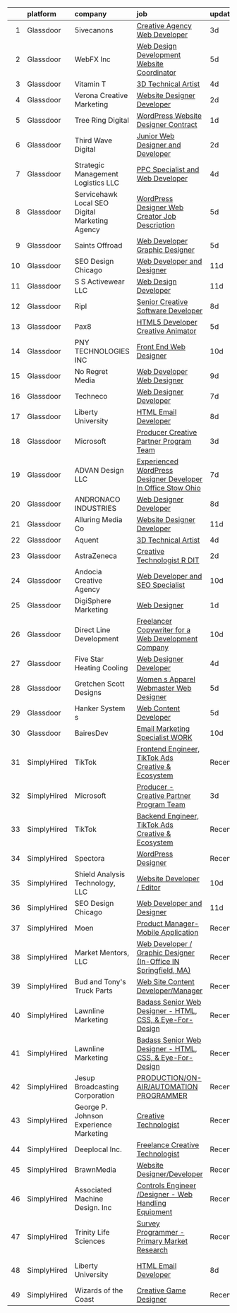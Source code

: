 

|    | platform    | company                                            | job                                                                                                                                                                                                                                                                                                                                                                                                                                                                                                                                                                                                                                                                                                                                                                                                                                                                                                                                                                                                                                                                                                                      | update_time   | location                      |
|---:|:------------|:---------------------------------------------------|:-------------------------------------------------------------------------------------------------------------------------------------------------------------------------------------------------------------------------------------------------------------------------------------------------------------------------------------------------------------------------------------------------------------------------------------------------------------------------------------------------------------------------------------------------------------------------------------------------------------------------------------------------------------------------------------------------------------------------------------------------------------------------------------------------------------------------------------------------------------------------------------------------------------------------------------------------------------------------------------------------------------------------------------------------------------------------------------------------------------------------|:--------------|:------------------------------|
|  1 | Glassdoor   | 5ivecanons                                         | [Creative Agency Web Developer](https://www.glassdoor.com/partner/jobListing.htm?pos=105&ao=1110586&s=58&guid=0000018156b3471096b303cf24fe6517&src=GD_JOB_AD&t=SR&vt=w&ea=1&cs=1_cbdd1da5&cb=1655016999356&jobListingId=1007927276507&cpc=83630893E902B957&jrtk=3-0-1g5bb6hpnr18s801-1g5bb6hq2r16n800-84094eaa113f8c80--6NYlbfkN0DwgN3Z0NLANbqvS63xM-vlXxP4hUP8fczFn8co1XNvGgiZevgx41uD-8wuv-7f4oEpDxF0jaTNnGxpufoP4YOzprsp7u9ZgNQK9f8FjBBJ9XIgNuTMxmKxCGoz3d1dGbfbgEzvWaDtePiTy2fwByLniqz_qXD7N9vgkqYwEZzoEabkJ9UFWHUQxjyKJVaCmkmLW5ayEIwYWzUFUAnEVB0Z_ZYVpVNVCFzVJzlO6btAhG9gMaknwQeWd5XltYaCyEH86muWCLqVyRRp1UanOC8R21qSbD5PqQSdmMgcFySMSBOfjeZOBWTXIA0jp0uiHVWj5hMza9AvbZPZq8NS9SXz40LtTyYLqd25oCxFKDJxps1SfpRx738AJ5CnMT8ao1YluglUBNV-iE4RqvAWRmaAZTt4Zd28U1yiu-hd_316P7f5IeSaliQ_1Qko9O9qmZHcHDnOBgVcYpijiw6rwTzCL-5SAhezsYZRfMcNtJawKSyqyakxUQHk5U2TxrBlEi3o_OK6C-am2A%3D%3D)                                                                                                                                                                                                                                     | 3d            | Jacksonville, FL              |
|  2 | Glassdoor   | WebFX  Inc                                         | [Web Design   Development Website Coordinator](https://www.glassdoor.com/partner/jobListing.htm?pos=106&ao=1110586&s=58&guid=0000018156b3471096b303cf24fe6517&src=GD_JOB_AD&t=SR&vt=w&cs=1_1fa5d76d&cb=1655016999355&jobListingId=1007920957231&cpc=C1BF6838CB3F0E92&jrtk=3-0-1g5bb6hpnr18s801-1g5bb6hq2r16n800-f463d66769996559--6NYlbfkN0AA3uNcJ0aeXBAdVd1dUlJvZjHaUXbbC2QUFGJChoFW7xEU327m6es5SMDBLQ2TxuGDjWXhihKMzw2y6I6OYJUyY_7T4qpwyu_xqj7AmKm5Ig7tJYUUxVeWi8D08CpuVLYffC9MlUCMZe6iHQrfpYu5yTN-TfC6PQWo9DbQknP0IuiXsy73zAY6wy4ojSM35m3YYzr3igjAdY3oOTMNthfzFR3jJVa4Y6OySn7R32XehRcF-J103TkIsEiXyhQgVQ7p8aUle88n8ELSoeuggMTDD3bXZffm0E4a6nvouxIykTO_xPieI2jHAk9qSbfr1AcC0hqIONhArpbo7vG6he_Lbkd4l42QSzr6pTqFfG5-4B7Tc0cpxi6LSlV-b6ceHaPikM9d9kLXzp4UibsmhnJsvh3W8Im6oHa1_VtDTe2VWvt-aXik5HLnkbgrD8Uw5hHKL-UUF1EiasNThiIbpEhhoniL5nUEXayu-d0DF-yEOTlkIjFzsPzMb1U6q8xeoEt0V7W_q5HYnGeJcRt_AnJunBW1fAs6tvZv-L7ikkLJW_RIWZKBlmMb4P77WlzKMOGG4zSB2nA3YAuSB-stHZtesqAl0czd0MAVMzwCt3c0hg%3D%3D)                                                                                                                           | 5d            | Harrisburg, PA                |
|  3 | Glassdoor   | Vitamin T                                          | [3D Technical Artist](https://www.glassdoor.com/partner/jobListing.htm?pos=113&ao=1110586&s=58&guid=0000018156b3471096b303cf24fe6517&src=GD_JOB_AD&t=SR&vt=w&cs=1_5681e001&cb=1655016999359&jobListingId=1007924250804&cpc=B076152010A3B66C&jrtk=3-0-1g5bb6hpnr18s801-1g5bb6hq2r16n800-b676246afe9ffab5--6NYlbfkN0DMrcEu7yrtATojKJA7cEzGQ3FdRGWLh0CZQInL4ECGI6k5tN82kdM0OKoro5eXmjqrlAnDtckO5oeRnp0WuwL4LRISKzB96TROHOn88Gkm_ZjVTDxR6yvKi-wTEpxbYoH4Q9Epgd_JwKUcv74onN9sPbFCnxTAPOYzeQVeoWsKFIMpgpHkmhtlJCwXCITG5LR-60v7rJO5sU4TmBYO9y197OHtv4eaMD-PA1pnuP2ekasoxIVMtclbjcdE4FLrX1ei1iFdDcn4_-pvtBEo3U3_UN4L4Zop344h4UphTLLOxAObGRtselt1DcrURALLWwregeF_aQRwRunXhaqydyyVnFvUJzGoEUwWwgUOZ_gfm4DMBYSy3H_tavlNaJ9p74dhI4YKM488MR7-7VEjP7F6pWEOFqcYrtAd2eeiSXT0OMuGLFJmQ7VU9VYLM0yPZObeWxuhbCRFB4fZB4ShRYYjLH0aYtc1rxo%3D)                                                                                                                                                                                                                                                                                                  | 4d            | Remote                        |
|  4 | Glassdoor   | Verona Creative Marketing                          | [Website Designer Developer](https://www.glassdoor.com/partner/jobListing.htm?pos=119&ao=1136043&s=58&guid=0000018156b3471096b303cf24fe6517&src=GD_JOB_AD&t=SR&vt=w&ea=1&cs=1_f30a5ad7&cb=1655016999361&jobListingId=1007929630622&jrtk=3-0-1g5bb6hpnr18s801-1g5bb6hq2r16n800-7627670389c97643-)                                                                                                                                                                                                                                                                                                                                                                                                                                                                                                                                                                                                                                                                                                                                                                                                                         | 2d            | Remote                        |
|  5 | Glassdoor   | Tree Ring Digital                                  | [WordPress Website Designer  Contract ](https://www.glassdoor.com/partner/jobListing.htm?pos=130&ao=1136043&s=58&guid=0000018156b3471096b303cf24fe6517&src=GD_JOB_AD&t=SR&vt=w&ea=1&cs=1_f4b173e6&cb=1655016999363&jobListingId=1007932020370&jrtk=3-0-1g5bb6hpnr18s801-1g5bb6hq2r16n800-39651f70685740f7-)                                                                                                                                                                                                                                                                                                                                                                                                                                                                                                                                                                                                                                                                                                                                                                                                              | 1d            | Remote                        |
|  6 | Glassdoor   | Third Wave Digital                                 | [Junior Web Designer and Developer](https://www.glassdoor.com/partner/jobListing.htm?pos=123&ao=1136043&s=58&guid=0000018156b3471096b303cf24fe6517&src=GD_JOB_AD&t=SR&vt=w&cs=1_09006ff6&cb=1655016999361&jobListingId=1007930419471&jrtk=3-0-1g5bb6hpnr18s801-1g5bb6hq2r16n800-c8a9a5f532d509ba-)                                                                                                                                                                                                                                                                                                                                                                                                                                                                                                                                                                                                                                                                                                                                                                                                                       | 2d            | Macon, GA                     |
|  7 | Glassdoor   | Strategic Management   Logistics  LLC              | [PPC Specialist and Web Developer](https://www.glassdoor.com/partner/jobListing.htm?pos=129&ao=1136043&s=58&guid=0000018156b3471096b303cf24fe6517&src=GD_JOB_AD&t=SR&vt=w&ea=1&cs=1_97b9bc97&cb=1655016999363&jobListingId=1007923523357&jrtk=3-0-1g5bb6hpnr18s801-1g5bb6hq2r16n800-b8264b3868177b54-)                                                                                                                                                                                                                                                                                                                                                                                                                                                                                                                                                                                                                                                                                                                                                                                                                   | 4d            | Remote                        |
|  8 | Glassdoor   | Servicehawk   Local SEO   Digital Marketing Agency | [WordPress Designer   Web Creator Job Description](https://www.glassdoor.com/partner/jobListing.htm?pos=110&ao=1110586&s=58&guid=0000018156b3471096b303cf24fe6517&src=GD_JOB_AD&t=SR&vt=w&ea=1&cs=1_91ba6b76&cb=1655016999358&jobListingId=1007921444547&cpc=AF770993EC679D41&jrtk=3-0-1g5bb6hpnr18s801-1g5bb6hq2r16n800-74dcd283b5b753d7--6NYlbfkN0Dhyl2KT8cYDhmhv9OWpKkN0cfTo7UwpzpqH4qyOwi-mAUskKMdUXjSzTrbcDQE3b4DvzeHnyYLIvlxMhhIlYTqdhppiZW9WvwRW-0UIXTUdeDAXV5NQxcCfdiJXEskFDNX3O-aTKRlc2Se4FVpZW_XmDDt9wwSutL9KJLF8HV4CgZmbl4q1SAOy9kUKJglMddIB86n7iTXDEN7F7YzvBact3wJJv4rS_dUgYHcM4skMCiRyDCU7b61wrHIndack3TKgg5aCPDtvflL1lrzJQg0hy4ekOqWfkigDXlvMVDL0I-rJ11D-h38huBweuYgtzG3rZMcShGfkK262RBmRyVm7IMG3BjyQT22thgrt9nZp491KMZX8ejbkdiqLKyCW7H5DA0ONs7uVWhw_0l607IBw05b0fiZpsQ-ojRU33wKp9qPATohXNtkN4gfFd41h63Nc57NPGq0DvKjtJ6kHYK-xX6oD4grgXynjLI6ydZIXe5qDEhf3RQ1g2ZYyBxKsmFn0XH9G0_gCubNplSe5PfzhSvSGGWMBbs%3D)                                                                                                                                                                                                | 5d            | Bush, LA                      |
|  9 | Glassdoor   | Saints Offroad                                     | [Web Developer Graphic Designer](https://www.glassdoor.com/partner/jobListing.htm?pos=107&ao=1110586&s=58&guid=0000018156b3471096b303cf24fe6517&src=GD_JOB_AD&t=SR&vt=w&ea=1&cs=1_7be3bb8a&cb=1655016999357&jobListingId=1007921596240&cpc=E509DD49A6927373&jrtk=3-0-1g5bb6hpnr18s801-1g5bb6hq2r16n800-a9362e90bfd08618--6NYlbfkN0D4nuovUOU2dPryPr7-xanE7ZFWASvaSyNm3BqXIbrO0rpDsXgNTBKZrqn3k_yg8wD1nIKStaLf25xej0NSnVYxUFBNuDOJm41IUixLvY4z1wMRGBz5tMhfduU8J63ITegGk4S_TCv2MEhLLnPQZ_uNv1So24vR5aH5fpKXRleMXLPjw-G3Jt6j8uO_ba0BlylM3wnemvL6Ii9p-u9ru_-opRxfz8guMZvjE58bwzhXG7BiiHS2U-o7wemn8GBlXNqiNYH__9_WAX352gTNodyn-1DfVmy5hYlTo2yvSuNbscv0T8Y5rRVgKC5qAcg23hu5gaNtgGc1LoIbPjUTjR2shN66uOJR6BHYs-HAHGJ2-DZyxlfTNhR9Pvm1Xu5SnwcoiVSbXx8hfyVEwCt2KIjkVleKmuIg8Hh1g7HB1Uffnw7aE_fAuqP5Y35vyJtn8KYjaEZIEVmIPJhiqLj1KnBiL7C4yrOiFRN00RFpMDjPsBrF8GfhJWQon4TOa3ydxMnx4HyyGJiGnrxmugoKijx5)                                                                                                                                                                                                                                | 5d            | Glendora, CA                  |
| 10 | Glassdoor   | SEO Design Chicago                                 | [Web Developer and Designer](https://www.glassdoor.com/partner/jobListing.htm?pos=116&ao=1136043&s=58&guid=0000018156b3471096b303cf24fe6517&src=GD_JOB_AD&t=SR&vt=w&ea=1&cs=1_0bb5634f&cb=1655016999360&jobListingId=1007905745551&jrtk=3-0-1g5bb6hpnr18s801-1g5bb6hq2r16n800-edb5c12235ecbca6-)                                                                                                                                                                                                                                                                                                                                                                                                                                                                                                                                                                                                                                                                                                                                                                                                                         | 11d           | Remote                        |
| 11 | Glassdoor   | S S Activewear LLC                                 | [Web Design Developer](https://www.glassdoor.com/partner/jobListing.htm?pos=103&ao=1110586&s=58&guid=0000018156b3471096b303cf24fe6517&src=GD_JOB_AD&t=SR&vt=w&cs=1_649eecb9&cb=1655016999330&jobListingId=1007906999047&cpc=BCF6C35513A620B2&jrtk=3-0-1g5bb6hpnr18s801-1g5bb6hq2r16n800-c4e21348ea4d790b--6NYlbfkN0Ajr136nt6A_LHOZ7dazkZBMRVGXfFx1UH3hXSlGZi78qV2vh4IIPaG56QxCFgA56ABoR71PdkW22GR8sjjg7miSCkULhRM7lSm8kBNLThEE2WVi17zxW3KqFsfyBzuG8VPwFpoNgEGae3mg-rAVI0web-l9odNUReQP8ZK_VP3eGWVyH9zOp3lVUh2ircH9I0p-EhkUGkgYrl7ZfWGI-ET4Wp5qKlA2t2RICEfwDiOD0W86Ngq905MD3SZBaIJh37SFTlhKCKsF0y7gMX3eGBkvwcGSpWcKQ_6VhgpteQ6MOXPGhBCvcyN1B8a_czJAcirktF-ItomdXOKOnbcaE8oZ2Loyb-j-XAAXvn0kVgnWEaFBrG5qbJ_BgNhcWfQQ2JVUfHa6MwxkyMZ3_aVzQDm2HZ5n_ZXXR-u5es7hu7VLTl34uXAsXQwLoUSBc0iPm91ripQLQP9Q1NiUXoMnhkO1QHbAT8Q2z-425h5pkqZhorHQva5bm__6ByM2wbCQme-UdN5RbU0mNdfKds28__GG5W5qhmsWptr_FnQ-kV8nRE4yW5HONGhVHK2wpBj14LBI-Coj93FgvJVZDJ1UoPpPQ0nWvNX6jGLz20UN-h1sBqX0b4gB2FWzD2qJAkecGdlQJ1XR09dBo4SkqPTfR02LJzk1c8iS3y09q9s1Bim0yrX3oOjoOqJ0BqdbS0my_Fy_jdFdrGPVF2oWtvZewnXHtD04iv-M52ZoRFWaioerj7FRJYZfk4JNiH1p9Y9Fjw%3D) | 11d           | Bolingbrook, IL               |
| 12 | Glassdoor   | Ripl                                               | [Senior Creative Software Developer](https://www.glassdoor.com/partner/jobListing.htm?pos=101&ao=1110586&s=58&guid=0000018156b3471096b303cf24fe6517&src=GD_JOB_AD&t=SR&vt=w&ea=1&cs=1_5b90c472&cb=1655016999330&jobListingId=1007916173792&cpc=5A932FB9A57304C8&jrtk=3-0-1g5bb6hpnr18s801-1g5bb6hq2r16n800-3aa39966da08cdc6--6NYlbfkN0C1hbfb0kNfjEz9wPHc97tRjY8tE8O6gicCPMDAwXENoGf_20ZGcoJyBqdNZAfAga3Soipd2Yx2ttz5LEZZz7MUiLeug6s0XU5Nfqp1VpdwEw8jTC3Yrfv3I1Pwsot0arDGDcaqOfP0MkV19dOR4ydXRLVGxAM_yBArHPMTqQdyYJasaNJAr019UWmTpXvOnOTN2SAwYxizH4LYufzhSfURuxcTpQZRXY7CoMXeCFIHcAaa2csl7jzlzPwqXQAqdf3TvFx2fzlCFeHGGqYyrjDFogZcjgw7sloSNv4jc47Jnd6kaMzt0Ui0BPWxZijf7GnsmvFD2RvjrbbxEFBi-7R6qEa5k3HDoAnQBb0Zw0yWKlmSizOWKtNPAbiD5M5ewo7ol6vJt5lvfe4DMr6XoAGUcudJiRFMcPYu-P3wYkOBUEiILz8XG2K7og6kZKAd7NSnhbC4QJpEGM0IxWxicFCdtL9Mko52x0T5TnETmnfIPv4tnvSXgXg-3uYXrG_seKByIsQkohLUqgPPuTon1MuX)                                                                                                                                                                                                                            | 8d            | King Hill, WA                 |
| 13 | Glassdoor   | Pax8                                               | [HTML5 Developer   Creative Animator](https://www.glassdoor.com/partner/jobListing.htm?pos=122&ao=1136043&s=58&guid=0000018156b3471096b303cf24fe6517&src=GD_JOB_AD&t=SR&vt=w&ea=1&cs=1_a4ddd8f3&cb=1655016999361&jobListingId=1007921790278&jrtk=3-0-1g5bb6hpnr18s801-1g5bb6hq2r16n800-94e32ab3bd5f2716-)                                                                                                                                                                                                                                                                                                                                                                                                                                                                                                                                                                                                                                                                                                                                                                                                                | 5d            | Denver, CO                    |
| 14 | Glassdoor   | PNY TECHNOLOGIES  INC                              | [Front End Web Designer](https://www.glassdoor.com/partner/jobListing.htm?pos=128&ao=1136043&s=58&guid=0000018156b3471096b303cf24fe6517&src=GD_JOB_AD&t=SR&vt=w&ea=1&cs=1_e1ce2400&cb=1655016999362&jobListingId=1007909671058&jrtk=3-0-1g5bb6hpnr18s801-1g5bb6hq2r16n800-7ca51e5658e731c3-)                                                                                                                                                                                                                                                                                                                                                                                                                                                                                                                                                                                                                                                                                                                                                                                                                             | 10d           | Remote                        |
| 15 | Glassdoor   | No Regret Media                                    | [Web Developer   Web Designer](https://www.glassdoor.com/partner/jobListing.htm?pos=126&ao=1136043&s=58&guid=0000018156b3471096b303cf24fe6517&src=GD_JOB_AD&t=SR&vt=w&ea=1&cs=1_7a929e96&cb=1655016999361&jobListingId=1007914432441&jrtk=3-0-1g5bb6hpnr18s801-1g5bb6hq2r16n800-cb5e562f2067db24-)                                                                                                                                                                                                                                                                                                                                                                                                                                                                                                                                                                                                                                                                                                                                                                                                                       | 9d            | Houston, TX                   |
| 16 | Glassdoor   | Techneco                                           | [Web Designer Developer](https://www.glassdoor.com/partner/jobListing.htm?pos=117&ao=1136043&s=58&guid=0000018156b3471096b303cf24fe6517&src=GD_JOB_AD&t=SR&vt=w&ea=1&cs=1_c48274f4&cb=1655016999360&jobListingId=1007917975416&jrtk=3-0-1g5bb6hpnr18s801-1g5bb6hq2r16n800-5066b3ab79b21723-)                                                                                                                                                                                                                                                                                                                                                                                                                                                                                                                                                                                                                                                                                                                                                                                                                             | 7d            | Remote                        |
| 17 | Glassdoor   | Liberty University                                 | [HTML Email Developer](https://www.glassdoor.com/partner/jobListing.htm?pos=115&ao=1136043&s=58&guid=0000018156b3471096b303cf24fe6517&src=GD_JOB_AD&t=SR&vt=w&ea=1&cs=1_b8f54254&cb=1655016999360&jobListingId=1007915758186&jrtk=3-0-1g5bb6hpnr18s801-1g5bb6hq2r16n800-8008f5f408073523-)                                                                                                                                                                                                                                                                                                                                                                                                                                                                                                                                                                                                                                                                                                                                                                                                                               | 8d            | Remote                        |
| 18 | Glassdoor   | Microsoft                                          | [Producer   Creative Partner Program Team](https://www.glassdoor.com/partner/jobListing.htm?pos=125&ao=1136043&s=58&guid=0000018156b3471096b303cf24fe6517&src=GD_JOB_AD&t=SR&vt=w&cs=1_9f550312&cb=1655016999361&jobListingId=1007926717850&jrtk=3-0-1g5bb6hpnr18s801-1g5bb6hq2r16n800-8a8a2c497df37388-)                                                                                                                                                                                                                                                                                                                                                                                                                                                                                                                                                                                                                                                                                                                                                                                                                | 3d            | Redmond, WA                   |
| 19 | Glassdoor   | ADVAN Design LLC                                   | [Experienced WordPress Designer Developer In Office Stow  Ohio](https://www.glassdoor.com/partner/jobListing.htm?pos=102&ao=1110586&s=58&guid=0000018156b3471096b303cf24fe6517&src=GD_JOB_AD&t=SR&vt=w&ea=1&cs=1_fb5a7bb8&cb=1655016999330&jobListingId=1007917643696&cpc=F503233C73B66A1A&jrtk=3-0-1g5bb6hpnr18s801-1g5bb6hq2r16n800-5ff23c5acf5c8d17--6NYlbfkN0D55hMz5WA8YX_dLayiPM-06ubVX86EvwRRl9IlyL2IOxUk6jvVi89EQpwJ_IRxxURGsp9L37NUwP3BB_cr5DGNmbSMs30THpfvwIpJVeBv_FyqtVXeZwvKyxs3MdHXAHPWOEjf3eO_aNgc7nNZ0Tckfv22IIh7me0jK0kDgsfbccu7SAmZy5O5qsyds6vwCr5wh_NOJW_4WtfUFKGiz6nGBVJzYahPkzdtBfPaUGfBMk-PbbdHd3yOr969RZM9J-etSAT8uGq4Ftpm3SWigAAcFWFXwmNWxgw8Wzf6--cQnDEeXOqN1nTEzE1V8dlDsW2JacDY0_gPsiAZ1zWqEgJ0qhKFHFmGG4HBfgG0nG48Kod42jqQ9KiQlBbBOK7OF5VwZqKoMgytwYeZR2tvBP_oeLDKHlv7Llivx5Unca_pMmmQG1MlGPEAtPIKFU58aV_S1vJ5krZ_n084E6YJYNtObsu2nmB02JxoSJBLpCNJYeSjg2AdiExij0L6YT4Ij403rGZ4TguZpUlYn_vG3lz-xg3g8hpuZWNznxUPN54PhBY2rR82p3cC)                                                                                                                                                                 | 7d            | Stow, OH                      |
| 20 | Glassdoor   | ANDRONACO INDUSTRIES                               | [Web Designer   Developer](https://www.glassdoor.com/partner/jobListing.htm?pos=111&ao=1110586&s=58&guid=0000018156b3471096b303cf24fe6517&src=GD_JOB_AD&t=SR&vt=w&ea=1&cs=1_460e8714&cb=1655016999358&jobListingId=1007915879915&cpc=6BF42D0955AE9A34&jrtk=3-0-1g5bb6hpnr18s801-1g5bb6hq2r16n800-cbc503765927d3a9--6NYlbfkN0CJ8JBYwW5s_BY83i5deDI0emmvhSHA8ceqfwtjD-huIjkzuNMFYNAqm62a9G0YwT4FDu85NAGi7PT8VrfgtXCJDBXuQ4ghsUOY1SpyzuOaxeUwT5Bsa_NhkTbFBCMj4WW7BvkzbUsQuexCA8vglxzzIZyy8eZjPRrWnQYSy-ZXque4eO5BrvIjZnVs0rT_lI2wt8wxrvP5YiSvC5uYw8bqugUTARUHAK-I0m1LmZZGK88JeOEE_hAgxbPOrE5KgRFEUZ7bgfsI2A1W6iZ7bSc-He-aucbxAR2m3quobX1PuIYLwIZmxEYcRr1lwrNvPhJo7Esf4T2u-OY-uJLt34pC3lrcfITLYAMV5L3kiQUfrvoXRKC3p9ecNicB_ax1yEeyOaLbc2pu7ILezUeXjh31bAkm6S_vGhfCuMnHSrJU0TMT_xD4nduD4VO7wk4bs7rnvrpQ79xMT_gQyw0NhgVrhKDkkOniFZETRevJP9CYdcVfuY1r4ZJLrmCgg3sRemo%3D)                                                                                                                                                                                                                                                        | 8d            | Grand Rapids, MI              |
| 21 | Glassdoor   | Alluring Media Co                                  | [Website Designer Developer](https://www.glassdoor.com/partner/jobListing.htm?pos=120&ao=1136043&s=58&guid=0000018156b3471096b303cf24fe6517&src=GD_JOB_AD&t=SR&vt=w&ea=1&cs=1_e6a204d5&cb=1655016999361&jobListingId=1007906581302&jrtk=3-0-1g5bb6hpnr18s801-1g5bb6hq2r16n800-295cdde55712cc59-)                                                                                                                                                                                                                                                                                                                                                                                                                                                                                                                                                                                                                                                                                                                                                                                                                         | 11d           | Remote                        |
| 22 | Glassdoor   | Aquent                                             | [3D Technical Artist](https://www.glassdoor.com/partner/jobListing.htm?pos=114&ao=1110586&s=58&guid=0000018156b3471096b303cf24fe6517&src=GD_JOB_AD&t=SR&vt=w&cs=1_fd8f989c&cb=1655016999360&jobListingId=1007923719283&cpc=AC285F3A3ECA6BB0&jrtk=3-0-1g5bb6hpnr18s801-1g5bb6hq2r16n800-543a1d89cc196ac1--6NYlbfkN0DMrcEu7yrtATojKJA7cEzGQ3FdRGWLh0CZQInL4ECGI9gD0Wolx9R2EDT7B77c2cRZWsv8m3llZu--9Lw114O_skrLyF_I6SgxSxzYeplcDPXGdHein_SZiLSSfcxNX90WARoK4PLXqXq75b43CDnftlS_FE9aV2wRJHGfXTKNIw7ffls5KMjJ6uYedTe1TTvrxDzxRKvx-gNZmi-4pacf1NbzGC6cKzYxd0qrv-bKHrLUmfwaK76O-7i1u7uO0GNAfSQE3_C8LnP73Qq4sqk2_EtLyp06gCnPL1V5K6NouDui5uVjkeLStTBzxT9GrIplxGq4_irhyZeV_ai8JZhNCDV7F4uuTBG_dxb29oJlDLfoySFXwvPBjYFLRc2-5vOTxsDPHXlkzsM1KpvNh5rO0VeT8_jEPB6eqvCyZW0WiZRoeIe5t-y8qrsWgQ75ai4PLgPx84VT8Q%3D%3D)                                                                                                                                                                                                                                                                                                                    | 4d            | Remote                        |
| 23 | Glassdoor   | AstraZeneca                                        | [Creative Technologist   R DIT](https://www.glassdoor.com/partner/jobListing.htm?pos=124&ao=1136043&s=58&guid=0000018156b3471096b303cf24fe6517&src=GD_JOB_AD&t=SR&vt=w&cs=1_abdb0da5&cb=1655016999361&jobListingId=1007929398363&jrtk=3-0-1g5bb6hpnr18s801-1g5bb6hq2r16n800-007830c63e281b04-)                                                                                                                                                                                                                                                                                                                                                                                                                                                                                                                                                                                                                                                                                                                                                                                                                           | 2d            | Gaithersburg, MD              |
| 24 | Glassdoor   | Andocia Creative Agency                            | [Web Developer and SEO Specialist](https://www.glassdoor.com/partner/jobListing.htm?pos=121&ao=1136043&s=58&guid=0000018156b3471096b303cf24fe6517&src=GD_JOB_AD&t=SR&vt=w&ea=1&cs=1_a476e605&cb=1655016999361&jobListingId=1007910325652&jrtk=3-0-1g5bb6hpnr18s801-1g5bb6hq2r16n800-3e71974dd9827fa4-)                                                                                                                                                                                                                                                                                                                                                                                                                                                                                                                                                                                                                                                                                                                                                                                                                   | 10d           | Remote                        |
| 25 | Glassdoor   | DigiSphere Marketing                               | [Web Designer](https://www.glassdoor.com/partner/jobListing.htm?pos=104&ao=1110586&s=58&guid=0000018156b3471096b303cf24fe6517&src=GD_JOB_AD&t=SR&vt=w&ea=1&cs=1_4839bd88&cb=1655016999355&jobListingId=1007931651695&cpc=E509DD49A6927373&jrtk=3-0-1g5bb6hpnr18s801-1g5bb6hq2r16n800-3415701f95c10c4d--6NYlbfkN0D_O7NL6H7lBM8On1OYNMGHYi8Nor4mj_TpeugfPWHVrtn3VNOKr88Z162Cvl76A5MnLDD67YAoOrpVOYyPgAuUi6HIY1UnrYnzcunEFTUJc_MGrkGLX3ODndALXyvRS3UqCxe72bBuF4PmO8GDflh9Mqvdtliv-0GrcFatp9TyioTeabAP1zvl9X7nQHobRkefOlFW97MUmnxYs6Xqg2UK5_J8PreY_BH9SzROSn8-XkomYWaeTcnQhdR3q-eSCFsLDoX5KsJR9rCPE8dmbObab95ppZlaU1dkj6oCM_9K398Tz1LfVvs7M7RgD5MzZ_eK4GVikuo8yp0kXrNHJGXAyHK0r1xTuLP-E7pZO6NSMnCUw0S4OSfOCBWIjhySq6GV0XaRWCA2WzmLX8pxGvzMjGxfwReWZS7knKvRobjFJ5ERfCK7TgkGtSodgxZZO3cLgEGiz_anAk9xlelEkgJ-4HoPUl_waPPPdoiXGEonIPHsTAJoOimg)                                                                                                                                                                                                                                                                                  | 1d            | Sarasota, FL                  |
| 26 | Glassdoor   | Direct Line Development                            | [Freelancer Copywriter for a Web Development Company](https://www.glassdoor.com/partner/jobListing.htm?pos=127&ao=1136043&s=58&guid=0000018156b3471096b303cf24fe6517&src=GD_JOB_AD&t=SR&vt=w&ea=1&cs=1_1ce75521&cb=1655016999362&jobListingId=1007909637293&jrtk=3-0-1g5bb6hpnr18s801-1g5bb6hq2r16n800-559b2378fc112b94-)                                                                                                                                                                                                                                                                                                                                                                                                                                                                                                                                                                                                                                                                                                                                                                                                | 10d           | Remote                        |
| 27 | Glassdoor   | Five Star Heating   Cooling                        | [Web Designer Developer](https://www.glassdoor.com/partner/jobListing.htm?pos=108&ao=1110586&s=58&guid=0000018156b3471096b303cf24fe6517&src=GD_JOB_AD&t=SR&vt=w&ea=1&cs=1_d96f3126&cb=1655016999357&jobListingId=1007922988007&cpc=923E3B470662C757&jrtk=3-0-1g5bb6hpnr18s801-1g5bb6hq2r16n800-94019011681abc7c--6NYlbfkN0CPM-GSW8iMlR23sa17RD7q5kdYqTEkxEJr77K0pHi_XR8W-rW3Q2fJjLTwuHB2NnRIg6gqz90Xi3F6mgPf90LpzsqAfohmMSRWtvc039oRxXZhCNoL1c6kdAn0NkurtA-6DN3imJMrAY0EbRgFU1Y185-JcphDpGpMUiV2y0Y8FO3ykC2Av2dEHNpbSQJOdszJK_iu98lepwLu14uEMKa1a5A40MTdD6gha4vaLPUU31NAEE3BQ48TEF9wTNvOhoElhu-_ccda71py1anUGtI6uzHIkgHDdI6U1rBnBcE-rsLwRdrxoNCW8lOXIfsHeThrao3q5S_jV_YRjUBqtrO8rIs-alxFSiqZ17QVOuxS76dK2OCx__kzqqqmZNpExTJey0PN4BTnMZFV1qjS0cRrbcADlMPmxWcxoD5jF7gy91NnkmJn2I03dO4hAFExzr3z8TuzuXgABmmu4UUKe7BMh7bUhqdue04JoDu8yvsBFjtcyQxXWVh0OXEXv1T24l5MLuCSEI4tEw%3D%3D)                                                                                                                                                                                                                                            | 4d            | Columbus, OH                  |
| 28 | Glassdoor   | Gretchen Scott Designs                             | [Women s Apparel Webmaster Web Designer](https://www.glassdoor.com/partner/jobListing.htm?pos=109&ao=1110586&s=58&guid=0000018156b3471096b303cf24fe6517&src=GD_JOB_AD&t=SR&vt=w&ea=1&cs=1_62a72fdc&cb=1655016999357&jobListingId=1007920741603&cpc=59DF70BB7E75A6DF&jrtk=3-0-1g5bb6hpnr18s801-1g5bb6hq2r16n800-73fabf84615df2ea--6NYlbfkN0CaRNlJm9mMIreROWcA-YTgvxbgXUjbvXmw4cOtNj5GKuWGdK0NgPiTYnzHfQDvgUIoX8QDPD8ni_9KhqCT1yWt05ktE05oTJDpRQ4iW5Uw3Kg8Q9ck-C3jP96b4FbO84b_SU6WhfI9Z2ROIRGtiHhdVfC8Zcnq3CqxIrqkfmO5-0XfF5lMoY3EqK8TnpkeO0Up_BYUbisFab2hyHuHfzvuisdTTyriXPDf3DyPDJUQaZBIecPIJgSvTeh9k3C9GG1t4IvxkDVpS_0ah4Ri6rjMn90wmQyO1rBSMSAXyjdfKIKW0whlWuTei1iQwn5YpChjzVF02Kbky0INfixt7eaNUgWNCq1GbvnP0YYZJC05lvS5J2VqtgbBJI3Qi4-pLFjy7ZK5nyE0MvtQOhRXU0A7Q8BeOoF0SJ1v5DMdZ_sSdtoHJChXvXCf6z7C7TJVOkucayfqHyXNLm6IXkwknR37rY8NY1AmXwbFxLkL_9JUW20Mp6ft8wfvh5fUsbi04wl--rA77uAFWTr4y7zbbWtV)                                                                                                                                                                                                                        | 5d            | Pelham, NY                    |
| 29 | Glassdoor   | Hanker System s                                    | [Web Content Developer](https://www.glassdoor.com/partner/jobListing.htm?pos=118&ao=1136043&s=58&guid=0000018156b3471096b303cf24fe6517&src=GD_JOB_AD&t=SR&vt=w&ea=1&cs=1_7b1911c9&cb=1655016999361&jobListingId=1007920966722&jrtk=3-0-1g5bb6hpnr18s801-1g5bb6hq2r16n800-4bd204d5999c692c-)                                                                                                                                                                                                                                                                                                                                                                                                                                                                                                                                                                                                                                                                                                                                                                                                                              | 5d            | Remote                        |
| 30 | Glassdoor   | BairesDev                                          | [Email Marketing Specialist WORK](https://www.glassdoor.com/partner/jobListing.htm?pos=112&ao=1110586&s=58&guid=0000018156b3471096b303cf24fe6517&src=GD_JOB_AD&t=SR&vt=w&cs=1_5d4932c1&cb=1655016999358&jobListingId=1007909599138&cpc=AC285F3A3ECA6BB0&jrtk=3-0-1g5bb6hpnr18s801-1g5bb6hq2r16n800-0bcc7050e843faad--6NYlbfkN0BfEGkshao4EhrCCf7LYqKO8VNtf9vkQrewuI3DmTR_-FNjQOZq6FDCm1wcPTrdsPfGE-gNHWD7abgq8RNsXt28BNbJn5Azybau4v_gfzqRThWLrOl1LG0AAL2vxR47VyXfbBOygU831DVyavXzCsXRY1UHMt7-M4s9Fy6wDf7mMdOs-OR4eTW1Ck8EpJ-McjqY4zkjrF1OUjnn3kA4Vy7X-oCWcG7nq8oU1hv67ykFMPcWwupajpAOvnQMOsGCzAS3JLlvdsDV3AyQAd-NClnRCsJKh0QLnE2q1UrmEwby0VA-cN4S1___TrtNzUM8S_HDM4WSmJfWpWNYTBMOAfhUH4wnUj9bBFFCnv8x-nGdwdmHd1rFzwp3PB5D-oyGGgYxNe3UG1nM_WZIZO5sc-cxVFIm-pi-SkyTpPHHdRB2chdMSRRCMb3oB7hPeqI8mEwhmHqsCANePnhIi5GKUARwHOTMZhmhlP-3EAugHizYeZ99zQ-qPEreyjUDqhNAh9VnuOt-4hv8tRypGPBJksFAujgk4QckYPCTgKmCIy1_TQjcNbuihVLupErD6iyXRDkcDgrA8WPDgg%3D%3D)                                                                                                                                                                        | 10d           | Colon, PA                     |
| 31 | SimplyHired | TikTok                                             | [Frontend Engineer, TikTok Ads Creative & Ecosystem](https://www.simplyhired.com/job/JPTG0AKrjFcB48lzSaaE9qBK9ZfaXqAd4k-FPeZpsvpDtgi3PQdIow?q=creative+programmer)                                                                                                                                                                                                                                                                                                                                                                                                                                                                                                                                                                                                                                                                                                                                                                                                                                                                                                                                                       | Recently      | Mountain View, CA +1 location |
| 32 | SimplyHired | Microsoft                                          | [Producer - Creative Partner Program Team](https://www.simplyhired.com/job/Ht-g45bdODQ3wMjD0mBkzGYUeqKZs-1leIzEHdu031malz6WIgTJNg?q=creative+programmer)                                                                                                                                                                                                                                                                                                                                                                                                                                                                                                                                                                                                                                                                                                                                                                                                                                                                                                                                                                 | 3d            | Redmond, WA                   |
| 33 | SimplyHired | TikTok                                             | [Backend Engineer, TikTok Ads Creative & Ecosystem](https://www.simplyhired.com/job/62AJINmTwgA1djE6Ss6WIFZlZuZ8aV0fJqZHnBXaNBoKTOIJDw4hFw?q=creative+programmer)                                                                                                                                                                                                                                                                                                                                                                                                                                                                                                                                                                                                                                                                                                                                                                                                                                                                                                                                                        | Recently      | Seattle, WA +1 location       |
| 34 | SimplyHired | Spectora                                           | [WordPress Designer](https://www.simplyhired.com/job/0rsCnI8MdAtU_wZtrOQW2dzaB1mXWIPMQa6Onk2NolFDOXIcN32wSA?q=creative+programmer)                                                                                                                                                                                                                                                                                                                                                                                                                                                                                                                                                                                                                                                                                                                                                                                                                                                                                                                                                                                       | Recently      | Remote                        |
| 35 | SimplyHired | Shield Analysis Technology, LLC                    | [Website Developer / Editor](https://www.simplyhired.com/job/aB_9o3xir3qpJy5syTIy2N694yL97Zoc3Ew6O-NDkbfiG9ogOTDF1A?q=creative+programmer)                                                                                                                                                                                                                                                                                                                                                                                                                                                                                                                                                                                                                                                                                                                                                                                                                                                                                                                                                                               | 10d           | Fort Belvoir, VA              |
| 36 | SimplyHired | SEO Design Chicago                                 | [Web Developer and Designer](https://www.simplyhired.com/job/FjzmiF5LocletrYRA1n-Axbq9osZZ5ZuleN5Fh7qXPRhqE4TPW8oeA?q=creative+programmer)                                                                                                                                                                                                                                                                                                                                                                                                                                                                                                                                                                                                                                                                                                                                                                                                                                                                                                                                                                               | 11d           | Remote                        |
| 37 | SimplyHired | Moen                                               | [Product Manager- Mobile Application](https://www.simplyhired.com/job/GvnWhwKH_8seZSKTZFfs-GccjFHj3AMIoROUJY6nqnD2zjIylN8pJA?q=creative+programmer)                                                                                                                                                                                                                                                                                                                                                                                                                                                                                                                                                                                                                                                                                                                                                                                                                                                                                                                                                                      | Recently      | North Olmsted, OH             |
| 38 | SimplyHired | Market Mentors, LLC                                | [Web Developer / Graphic Designer (In-Office IN Springfield, MA)](https://www.simplyhired.com/job/6kf3uuwQ1EOl7Fl3dSxs72FKsBasyP0W-R29HngWXbHTwb_VXh3XfA?q=creative+programmer)                                                                                                                                                                                                                                                                                                                                                                                                                                                                                                                                                                                                                                                                                                                                                                                                                                                                                                                                          | Recently      | Springfield, MA               |
| 39 | SimplyHired | Bud and Tony's Truck Parts                         | [Web Site Content Developer/Manager](https://www.simplyhired.com/job/F5uO58m5IWVKgJq7lW9r7TjTfjWKqyMYWq64h-LjYGMj8ipvj9RrYw?q=creative+programmer)                                                                                                                                                                                                                                                                                                                                                                                                                                                                                                                                                                                                                                                                                                                                                                                                                                                                                                                                                                       | Recently      | Romeo, MI                     |
| 40 | SimplyHired | Lawnline Marketing                                 | [Badass Senior Web Designer - HTML, CSS, & Eye-For-Design](https://www.simplyhired.com/job/aKQtxto5MyxpNVVtIaUK_TPB1BfkJTAJm05zWvSKDLGgNBWoGFEmJw?q=creative+programmer)                                                                                                                                                                                                                                                                                                                                                                                                                                                                                                                                                                                                                                                                                                                                                                                                                                                                                                                                                 | Recently      | Tampa, FL                     |
| 41 | SimplyHired | Lawnline Marketing                                 | [Badass Senior Web Designer - HTML, CSS, & Eye-For-Design](https://www.simplyhired.com/job/aKQtxto5MyxpNVVtIaUK_TPB1BfkJTAJm05zWvSKDLGgNBWoGFEmJw?q=creative+programmer)                                                                                                                                                                                                                                                                                                                                                                                                                                                                                                                                                                                                                                                                                                                                                                                                                                                                                                                                                 | Recently      | Tampa, FL                     |
| 42 | SimplyHired | Jesup Broadcasting Corporation                     | [PRODUCTION/ON-AIR/AUTOMATION PROGRAMMER](https://www.simplyhired.com/job/VOY7fQb9exuvY3euWhmLwxluiif74HKrxhMyXoVVEs7guP7GiKEY3Q?q=creative+programmer)                                                                                                                                                                                                                                                                                                                                                                                                                                                                                                                                                                                                                                                                                                                                                                                                                                                                                                                                                                  | Recently      | Douglas, GA                   |
| 43 | SimplyHired | George P. Johnson Experience Marketing             | [Creative Technologist](https://www.simplyhired.com/job/X8yVov9aKQcnZfj5dHgeC53AnCX_OFkaPB8wd4BbpnddN5BPBgRckg?q=creative+programmer)                                                                                                                                                                                                                                                                                                                                                                                                                                                                                                                                                                                                                                                                                                                                                                                                                                                                                                                                                                                    | Recently      | San Francisco, CA             |
| 44 | SimplyHired | Deeplocal Inc.                                     | [Freelance Creative Technologist](https://www.simplyhired.com/job/aZdKdRMIUHN6-uuOdVyZ4lr1zktTyGrlVkrp4_f_MddnbqJNiu7HRQ?q=creative+programmer)                                                                                                                                                                                                                                                                                                                                                                                                                                                                                                                                                                                                                                                                                                                                                                                                                                                                                                                                                                          | Recently      | Remote                        |
| 45 | SimplyHired | BrawnMedia                                         | [Website Designer/Developer](https://www.simplyhired.com/job/78BxKl1R6BpfuVu8Kpk-1cxMOjiHDgxQMPxrbQ5J7eWU9PbYxXCHNA?q=creative+programmer)                                                                                                                                                                                                                                                                                                                                                                                                                                                                                                                                                                                                                                                                                                                                                                                                                                                                                                                                                                               | Recently      | Albany, NY                    |
| 46 | SimplyHired | Associated Machine Design. Inc                     | [Controls Engineer /Designer - Web Handling Equipment](https://www.simplyhired.com/job/iK0kyM3IlVtiPO41wje1x2-evlu3rt5ztJr6E_2pjcvfffQPX3zl5g?q=creative+programmer)                                                                                                                                                                                                                                                                                                                                                                                                                                                                                                                                                                                                                                                                                                                                                                                                                                                                                                                                                     | Recently      | Green Bay, WI                 |
| 47 | SimplyHired | Trinity Life Sciences                              | [Survey Programmer - Primary Market Research](https://www.simplyhired.com/job/x9cEPS7IJm2HZPafbjOOzpOR0RjtFX4Njau1Eh_9PXUmiez0GMfDhg?q=creative+programmer)                                                                                                                                                                                                                                                                                                                                                                                                                                                                                                                                                                                                                                                                                                                                                                                                                                                                                                                                                              | Recently      | Remote                        |
| 48 | SimplyHired | Liberty University                                 | [HTML Email Developer](https://www.simplyhired.com/job/R6gH1EVOx4wfbx43QNwgJgGuvrI1X_On-441185M5T73ZhY4Xa9KYQ?q=creative+programmer)                                                                                                                                                                                                                                                                                                                                                                                                                                                                                                                                                                                                                                                                                                                                                                                                                                                                                                                                                                                     | 8d            | Lynchburg, VA +1 location     |
| 49 | SimplyHired | Wizards of the Coast                               | [Creative Game Designer](https://www.simplyhired.com/job/3U5NPAcld9zZ3VOc-NItCD-NzNvgqaZqPjmcmGZRZsaeN5WygOP2eA?q=creative+programmer)                                                                                                                                                                                                                                                                                                                                                                                                                                                                                                                                                                                                                                                                                                                                                                                                                                                                                                                                                                                   | Recently      | Renton, WA                    |
